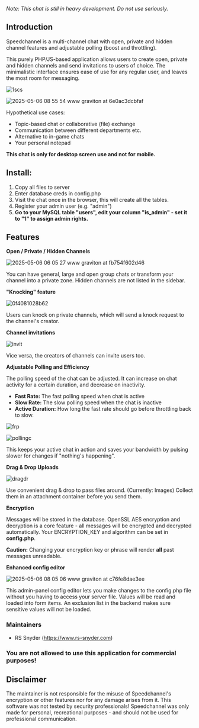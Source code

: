 *Note: This chat is still in heavy development. Do not use seriously.*

## Introduction


Speedchannel is a multi-channel chat with open, private and hidden channel features and adjustable polling (boost and throttling). 

This purely PHP/JS-based application allows users to create open, private and hidden channels and send invitations to users of choice. The minimalistic interface ensures ease of use for any regular user, and leaves the most room for messaging.


![1scs](https://github.com/user-attachments/assets/ac82b908-58b3-4fb6-a90b-bd595efdb42a)

![2025-05-06 08 55 54 www graviton at 6e0ac3dcbfaf](https://github.com/user-attachments/assets/a2aa5f71-6ce5-4cc8-9823-03a39cf0e772)


Hypothetical use cases:
- Topic-based chat or collaborative (file) exchange
- Communication between different departments etc.
- Alternative to in-game chats
- Your personal notepad

**This chat is only for desktop screen use and not for mobile.**

  ## Install:
1) Copy all files to server
2) Enter database creds in config.php
3) Visit the chat once in the browser, this will create all the tables.
4) Register your admin user (e.g. "admin")
5) **Go to your MySQL table "users", edit your column "is_admin" - set it to "1" to assign admin rights.**

 ## Features

**Open / Private / Hidden Channels**

![2025-05-06 06 05 27 www graviton at fb754f602d46](https://github.com/user-attachments/assets/5113e364-19f3-4b25-97ce-347bafbd2ba3)

You can have general, large and open group chats or transform your channel into a private zone. Hidden channels are not listed in the sidebar.

**"Knocking" feature**

![0f4081028b62](https://github.com/user-attachments/assets/098c5ffa-3ab0-443d-8c57-62a308a62853)

Users can knock on private channels, which will send a knock request to the channel's creator.

**Channel invitations**

![invit](https://github.com/user-attachments/assets/d6994d10-5490-465d-980f-77750f6d5315)

Vice versa, the creators of channels can invite users too.

**Adjustable Polling and Efficiency**

The polling speed of the chat can be adjusted. 
It can increase on chat activity for a certain duration, and decrease on inactivity.

- **Fast Rate:** The fast polling speed when chat is active
- **Slow Rate:** The slow polling speed when the chat is inactive
- **Active Duration:** How long the fast rate should go before throttling back to slow.

![frp](https://github.com/user-attachments/assets/dfd1ed3a-d5e4-40d6-a825-1b7aa04b74db)


![pollingc](https://github.com/user-attachments/assets/5d174b15-c19b-4a92-a5f0-46d32828a95a)

This keeps your active chat in action and saves your bandwidth by pulsing slower for changes if "nothing's happening".

**Drag & Drop Uploads**

![dragdr](https://github.com/user-attachments/assets/77901ee2-3fb8-46ac-b5c7-9856c3f40010)

Use convenient drag & drop to pass files around. (Currently: Images)
Collect them in an attachment container before you send them.
 
 **Encryption**
 
Messages will be stored in the database. 
OpenSSL AES encryption and decryption is a core feature - all messages will be encrypted and decrypted automatically.
Your ENCRYPTION_KEY and algorithm can be set in **config.php**.

**Caution:** Changing your encryption key or phrase will render **all** past messages unreadable.

**Enhanced config editor**

![2025-05-06 08 05 06 www graviton at c76fe8dae3ee](https://github.com/user-attachments/assets/0fd62ad8-435c-4693-9cf3-4bef7890c06d)

This admin-panel config editor lets you make changes to the config.php file without you having to access your server file.
Values will be read and loaded into form items. An exclusion list in the backend makes sure sensitive values will not be loaded.


### Maintainers
- RS Snyder (https://www.rs-snyder.com)

### You are not allowed to use this application for commercial purposes! 

## Disclaimer 
The maintainer is not responsible for the misuse of Speedchannel's encryption or other features nor for any damage arises from it. 
This software was not
 tested by
 security professionals! Speedchannel was only made for personal, recreational purposes - and should not be used for professional communication.
